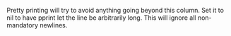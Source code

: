   Pretty printing will try to avoid anything going beyond this column.
Set it to nil to have pprint let the line be arbitrarily long. This will ignore all 
non-mandatory newlines.